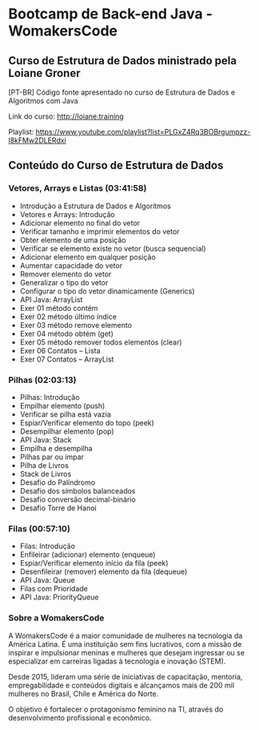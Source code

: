 # Bootcamp de Back-end Java - WomakersCode

## Curso de Estrutura de Dados ministrado pela Loiane Groner

[PT-BR] Código fonte apresentado no curso de Estrutura de Dados e Algoritmos com Java

Link do curso: http://loiane.training

Playlist: https://www.youtube.com/playlist?list=PLGxZ4Rq3BOBrgumpzz-l8kFMw2DLERdxi

## Conteúdo do Curso de Estrutura de Dados
### Vetores, Arrays e Listas (03:41:58)
- Introdução a Estrutura de Dados e Algoritmos
- Vetores e Arrays: Introdução
- Adicionar elemento no final do vetor
- Verificar tamanho e imprimir elementos do vetor
- Obter elemento de uma posição
- Verificar se elemento existe no vetor (busca sequencial)
- Adicionar elemento em qualquer posição
- Aumentar capacidade do vetor
- Remover elemento do vetor
- Generalizar o tipo do vetor
- Configurar o tipo do vetor dinamicamente (Generics)
- API Java: ArrayList
- Exer 01 método contém
- Exer 02 método último índice
- Exer 03 método remove elemento
- Exer 04 método obtém (get)
- Exer 05 método remover todos elementos (clear)
- Exer 06 Contatos – Lista
- Exer 07 Contatos – ArrayList

### Pilhas (02:03:13)
- Pilhas: Introdução
- Empilhar elemento (push)
- Verificar se pilha está vazia
- Espiar/Verificar elemento do topo (peek)
- Desempilhar elemento (pop)
- API Java: Stack
- Empilha e desempilha
- Pilhas par ou ímpar
- Pilha de Livros
- Stack de Livros
- Desafio do Palíndromo
- Desafio dos símbolos balanceados
- Desafio conversão decimal-binário
- Desafio Torre de Hanoi

### Filas (00:57:10)
- Filas: Introdução
- Enfileirar (adicionar) elemento (enqueue)
- Espiar/Verificar elemento início da fila (peek)
- Desenfileirar (remover) elemento da fila (dequeue)
- API Java: Queue
- Filas com Prioridade
- API Java: PriorityQueue

### Sobre a WomakersCode

A WomakersCode é a maior comunidade de mulheres na tecnologia da América Latina.
É uma instituição sem fins lucrativos, com a missão de inspirar e impulsionar meninas e mulheres que desejam ingressar ou se especializar em carreiras ligadas à tecnologia e inovação (STEM).

Desde 2015, lideram uma série de iniciativas de capacitação, mentoria, empregabilidade e conteúdos digitais e alcançamos mais de 200 mil mulheres no Brasil, Chile e América do Norte.

O objetivo é fortalecer o protagonismo feminino na TI, através do desenvolvimento profissional e econômico.
